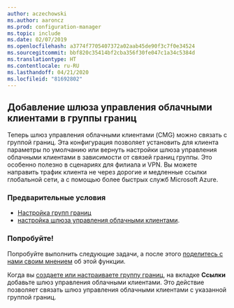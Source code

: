 ```yaml
---
author: aczechowski
ms.author: aaroncz
ms.prod: configuration-manager
ms.topic: include
ms.date: 02/07/2019
ms.openlocfilehash: a3774f7705407372a02aab45de90f3c7f0e34524
ms.sourcegitcommit: bbf820c35414bf2cba356f30fe047c1a34c5384d
ms.translationtype: HT
ms.contentlocale: ru-RU
ms.lasthandoff: 04/21/2020
ms.locfileid: "81692802"
---
```

## <a name="add-cloud-management-gateway-to-boundary-groups"></a><a name="bkmk_cmgbg"></a> Добавление шлюза управления облачными клиентами в группы границ
<!--3640932-->

Теперь шлюз управления облачными клиентами (CMG) можно связать с группой границ. Эта конфигурация позволяет установить для клиента параметры по умолчанию или вернуть настройки шлюза управления облачными клиентами в зависимости от связей границ группы. Это особенно полезно в сценариях для филиала и VPN. Вы можете направить трафик клиента не через дорогие и медленные ссылки глобальной сети, а с помощью более быстрых служб Microsoft Azure.


### <a name="prerequisites"></a>Предварительные условия

- [Настройка групп границ](../../../../servers/deploy/configure/boundary-groups.md)
- [настройка шлюза управления облачными клиентами](../../../../clients/manage/cmg/setup-cloud-management-gateway.md).


### <a name="try-it-out"></a>Попробуйте!

Попробуйте выполнить следующие задачи, а после этого [поделитесь с нами своим мнением](../../../../understand/find-help.md#product-feedback) об этой функции.

Когда вы [создаете или настраиваете группу границ](../../../../servers/deploy/configure/boundary-group-procedures.md), на вкладке **Ссылки** добавьте шлюз управления облачными клиентами. Это действие позволяет связать шлюз управления облачными клиентами с указанной группой границ.

